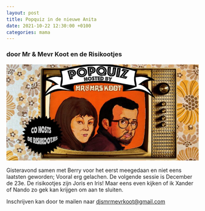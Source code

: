 ```yaml
---
layout: post
title: Popquiz in de nieuwe Anita
date: 2021-10-22 12:30:00 +0100
categories: mama
---
```


### door Mr & Mevr Koot en de Risikootjes
![kootjes](../assets/kootjes.png)  

Gisteravond samen met Berry voor het eerst meegedaan en niet eens laatsten geworden; Vooral erg gelachen. De volgende sessie is December de 23e. De risikootjes zijn Joris en Iris! Maar eens even kijken of ik Xander of Nando zo gek kan krijgen om aan te sluiten.

Inschrijven kan door te mailen naar djsmrmevrkoot@gmail.com